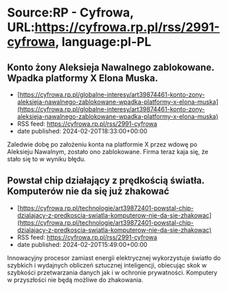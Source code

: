 # Source:RP - Cyfrowa, URL:https://cyfrowa.rp.pl/rss/2991-cyfrowa, language:pl-PL

## Konto żony Aleksieja Nawalnego zablokowane. Wpadka platformy X Elona Muska.
 - [https://cyfrowa.rp.pl/globalne-interesy/art39874461-konto-zony-aleksieja-nawalnego-zablokowane-wpadka-platformy-x-elona-muska](https://cyfrowa.rp.pl/globalne-interesy/art39874461-konto-zony-aleksieja-nawalnego-zablokowane-wpadka-platformy-x-elona-muska)
 - RSS feed: https://cyfrowa.rp.pl/rss/2991-cyfrowa
 - date published: 2024-02-20T18:33:00+00:00

Zaledwie dobę po założeniu konta na platformie X przez wdowę po Aleksieju Nawalnym, zostało ono zablokowane. Firma teraz kaja się, że stało się to w wyniku błędu.

## Powstał chip działający z prędkością światła. Komputerów nie da się już zhakować
 - [https://cyfrowa.rp.pl/technologie/art39872401-powstal-chip-dzialajacy-z-predkoscia-swiatla-komputerow-nie-da-sie-zhakowac](https://cyfrowa.rp.pl/technologie/art39872401-powstal-chip-dzialajacy-z-predkoscia-swiatla-komputerow-nie-da-sie-zhakowac)
 - RSS feed: https://cyfrowa.rp.pl/rss/2991-cyfrowa
 - date published: 2024-02-20T15:49:00+00:00

Innowacyjny procesor zamiast energii elektrycznej wykorzystuje światło do szybkich i wydajnych obliczeń sztucznej inteligencji, obiecując skok w szybkości przetwarzania danych jak i w ochronie prywatności. Komputery w przyszłości nie będą możliwe do zhakowania.

